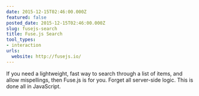 ```yaml
---
date: 2015-12-15T02:46:00.000Z
featured: false
posted_date: 2015-12-15T02:46:00.000Z
slug: fusejs-search
title: Fuse.js Search
tool_types:
- interaction
urls:
  website: http://fusejs.io/
---
```


If you need a lightweight, fast way to search through a list of items, and allow mispellings, then Fuse.js is for you. Forget all server-side logic. This is done all in JavaScript.
